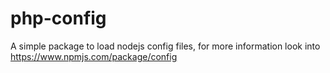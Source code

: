 # php-config
A simple package to load nodejs config files, for more information look into https://www.npmjs.com/package/config

